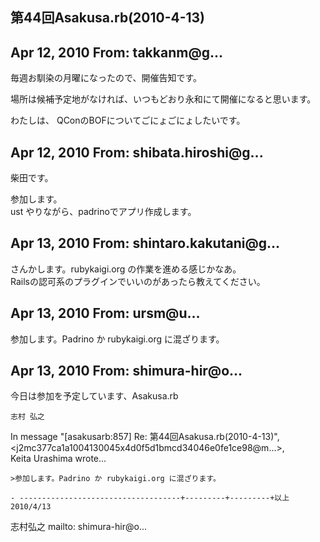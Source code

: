 ## 第44回Asakusa.rb(2010-4-13)

## Apr 12, 2010 From: takkanm@g...

毎週お馴染の月曜になったので、開催告知です。

場所は候補予定地がなければ、いつもどおり永和にて開催になると思います。

わたしは、 QConのBOFについてごにょごにょしたいです。

## Apr 12, 2010 From: shibata.hiroshi@g...

柴田です。

参加します。  
ust やりながら、padrinoでアプリ作成します。

## Apr 13, 2010 From: shintaro.kakutani@g...

さんかします。rubykaigi.org の作業を進める感じかなあ。  
Railsの認可系のプラグインでいいのがあったら教えてください。

## Apr 13, 2010 From: ursm@u...

参加します。Padrino か rubykaigi.org に混ざります。

## Apr 13, 2010 From: shimura-hir@o...

今日は参加を予定しています、Asakusa.rb

    志村 弘之

In message "[asakusarb:857] Re: 第44回Asakusa.rb(2010-4-13)",   
\<j2mc377ca1a1004130045x4d0f5d1bmcd34046e0fe1ce98@m...\>,   
Keita Urashima wrote...

    >参加します。Padrino か rubykaigi.org に混ざります。

    - ------------------------------------+---------+---------+以上 2010/4/13

志村弘之 mailto: shimura-hir@o...


